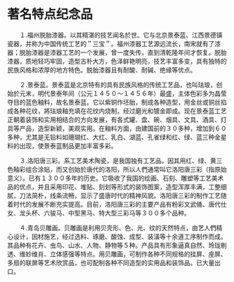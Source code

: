 # 著名特点纪念品  
  
&emsp;&emsp;１.福州脱胎漆器。以其精湛的技艺闻名於世。它与北京景泰蓝、江西景德镇瓷器，并称为中国传统工艺的＂三宝＂。福州漆器工艺源远流长，南宋就有了漆器；脱胎漆器是漆器工艺的一个发展，曾一度失传，直到清乾隆年间才恢复。脱胎漆器，质地轻巧牢固，造型古朴大方，色泽鲜艳明亮，技艺丰富多变，具有独特的民族风格和浓厚的地方特色。脱胎漆器且有耐酸、耐碱、绝缘等优点。  
  
&emsp;&emsp;２.景泰蓝。景泰蓝是北京特有的具有民族风格的传统工艺品，也叫珐琅，创始於元末，明代景泰年间（公元１４５０～１４５６年）最盛，主体色彩多为晶莹夺目的蓝色釉料，故名景泰蓝。它以紫铜作坯胎，制成各种造型，用金丝或铜丝掐成各种花纹，將珐琅釉充填在花纹内烧制，经过磨光和镀金即成。现在景泰蓝工艺正朝着装饰和实用相结合的方向发展，有各式罐、盘、碗、烟具、文具、酒具、灯具等产品，造型新颖，美观实用。在釉料方面，由建国前的３０多种，增加到６０多种，尤其是无铅料如珊瑚红、大红、乳白、湖蓝、孔雀绿和红、绿、蓝三种金星料的出现，使景泰蓝制品更加丰富多彩。  
  
&emsp;&emsp;３.洛阳唐三彩。系工艺美术陶瓷，是我国独有工艺品。因其用红、绿、黄三色釉彩组合涂贴，而又创始於唐代的洛阳，所以人們通常叫它洛阳唐三彩（指原始意义）。已有１３００多年的历史。它吸收了我国的绘画、石刻、雕塑等工艺美术品的优点，并且采用印花、堆贴、刻划等形式的装饰图案，造型浑厚丰满，工整细腻，刀法简朴，线条流畅，显示了盛唐时代的精神风貌。洛阳唐三彩的制作工艺随着时代的发展不断充实提高。目前，洛阳唐三彩的主要产品有粉彩文武俑、唐代仕女、龙头杯、六骏马、中型黑马、特大型三彩马等３００多个品种。  
  
&emsp;&emsp;４.青岛贝雕画。贝雕画是利用贝壳形、色、光、纹的天然特点，由艺人們精心设计，因材施艺，经过选料、琢磨、酸蚀、成型、装潢等十余道工序制作而成。其品种有花卉、虫鸟、山水、人物、静物等５种。产品具有形象逼真自然、玲珑剔透、维妙维肖、立体感强等特点。用贝雕画，可制作各种不同规格的挂屏、座屏、多扇的联屏等艺术欣赏品，也可配制各种不同造型的实用品和装饰品。已大量出口。